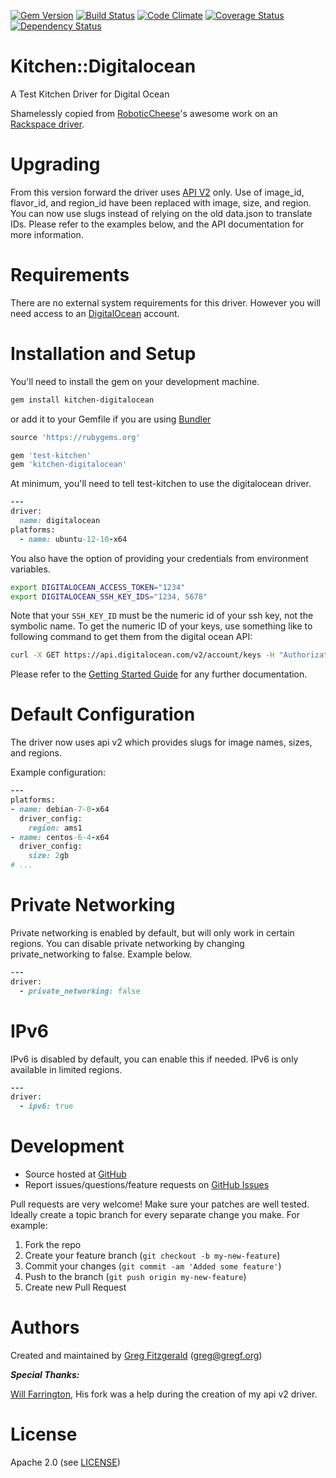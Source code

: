 [![Gem Version](https://badge.fury.io/rb/kitchen-digitalocean.png)](http://badge.fury.io/rb/kitchen-digitalocean) 
[![Build Status](https://travis-ci.org/test-kitchen/kitchen-digitalocean.png?branch=master)](https://travis-ci.org/test-kitchen/kitchen-digitalocean) 
[![Code Climate](https://codeclimate.com/github/test-kitchen/kitchen-digitalocean.png)](https://codeclimate.com/github/test-kitchen/kitchen-digitalocean) 
[![Coverage Status](https://coveralls.io/repos/test-kitchen/kitchen-digitalocean/badge.svg?branch=master)](https://coveralls.io/r/test-kitchen/kitchen-digitalocean?branch=master)
[![Dependency Status](https://gemnasium.com/test-kitchen/kitchen-digitalocean.png)](https://gemnasium.com/test-kitchen/kitchen-digitalocean)

# Kitchen::Digitalocean

A Test Kitchen Driver for Digital Ocean

Shamelessly copied from [RoboticCheese](https://github.com/RoboticCheese)'s
awesome work on an [Rackspace driver](https://github.com/RoboticCheese/kitchen-rackspace).

# Upgrading

From this version forward the driver uses [API V2](https://developers.digitalocean.com/) only.
Use of image_id, flavor_id, and region_id have been replaced with image, size, and region.
You can now use slugs instead of relying on the old data.json to translate IDs. 
Please refer to the examples below, and the API documentation for more information.

# Requirements

There are no external system requirements for this driver. However you will need access to an [DigitalOcean](https://digitalocean.com/) account.

# Installation and Setup

You'll need to install the gem on your development machine.

```Bash
gem install kitchen-digitalocean
```

or add it to your Gemfile if you are using [Bundler](http://bundler.io/)

```ruby
source 'https://rubygems.org'

gem 'test-kitchen'
gem 'kitchen-digitalocean'
```

At minimum, you'll need to tell test-kitchen to use the digitalocean driver.

```ruby
---
driver:
  name: digitalocean
platforms:
  - name: ubuntu-12-10-x64
```

You also have the option of providing your credentials from environment variables.

```bash
export DIGITALOCEAN_ACCESS_TOKEN="1234"
export DIGITALOCEAN_SSH_KEY_IDS="1234, 5678"
```

Note that your `SSH_KEY_ID` must be the numeric id of your ssh key, not the symbolic name. To get the numeric ID
of your keys, use something like to following command to get them from the digital ocean API:

```bash
curl -X GET https://api.digitalocean.com/v2/account/keys -H "Authorization: Bearer $DIGITALOCEAN_ACCESS_TOKEN"
```

Please refer to the [Getting Started Guide](http://kitchen.ci/) for any further documentation.

# Default Configuration

The driver now uses api v2 which provides slugs for image names, sizes, and regions.

Example configuration:

```ruby
---
platforms:
- name: debian-7-0-x64
  driver_config:
    region: ams1
- name: centos-6-4-x64
  driver_config:
    size: 2gb
# ...
```

# Private Networking

Private networking is enabled by default, but will only work in certain regions. You can disable private networking by changing private_networking to
false. Example below.

```ruby
---
driver:
  - private_networking: false
```

# IPv6

IPv6 is disabled by default, you can enable this if needed. IPv6 is only available in limited regions.


```ruby
---
driver:
  - ipv6: true
```

# Development

* Source hosted at [GitHub](https://github.com/test-kitchen/kitchen-digitalocean)
* Report issues/questions/feature requests on [GitHub Issues](https://github.com/test-kitchen/kitchen-digitalocean/issues)

Pull requests are very welcome! Make sure your patches are well tested.
Ideally create a topic branch for every separate change you make. For
example:

1. Fork the repo
2. Create your feature branch (`git checkout -b my-new-feature`)
3. Commit your changes (`git commit -am 'Added some feature'`)
4. Push to the branch (`git push origin my-new-feature`)
5. Create new Pull Request

# Authors

Created and maintained by [Greg Fitzgerald](https://github.com/gregf/) (<greg@gregf.org>)

***Special Thanks:***

[Will Farrington](https://github.com/wfarr/kitchen-digital_ocean), His fork was a help during the creation of my api v2 driver.

# License

Apache 2.0 (see [LICENSE](https://github.com/test-kitchen/kitchen-digitalocean/blob/master/LICENSE.txt))
